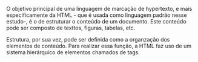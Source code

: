 O objetivo principal de uma linguagem de marcação de hypertexto, e mais especificamente da HTML - que é usada como linguagem padrão nesse estudo-, é o de estruturar o conteúdo de um documento. Este conteúdo pode ser composto de texttos, figuras, tabelas, etc.

Estrutura, por sua vez, pode ser definida como a organzação dos elementos de conteúdo. Para realizar essa função, a HTML faz uso de um sistema hierárquico de elementos chamados de tags.
